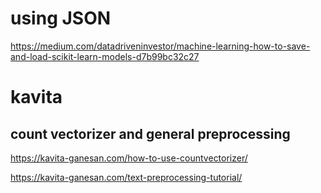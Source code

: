 
# using JSON
https://medium.com/datadriveninvestor/machine-learning-how-to-save-and-load-scikit-learn-models-d7b99bc32c27

# kavita
## count vectorizer and general preprocessing

https://kavita-ganesan.com/how-to-use-countvectorizer/

https://kavita-ganesan.com/text-preprocessing-tutorial/
